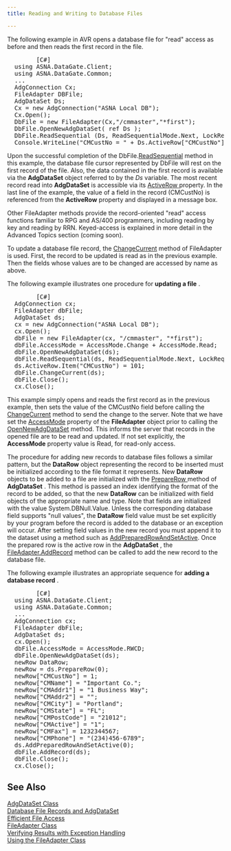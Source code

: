 ```yaml
---
title: Reading and Writing to Database Files

---
```


The following example in AVR <span>opens a database file</span> for "read" access as before and then reads the first record in the file.
<pre class="prettyprint">
        <span class="lang">[C#]</span>
  using ASNA.DataGate.Client;
  using ASNA.DataGate.Common;
  ...
  AdgConnection Cx;
  FileAdapter DBFile;
  AdgDataSet Ds;
  Cx = new AdgConnection("ASNA Local DB");
  Cx.Open();
  DbFile = new FileAdapter(Cx,"/cmmaster","*first");
  DbFile.OpenNewAdgDataSet( ref Ds );
  DbFile.ReadSequential (Ds, ReadSequentialMode.Next, LockRequest.Default);
  Console.WriteLine("CMCustNo = " + Ds.ActiveRow["CMCustNo"]);</pre>

Upon the successful completion of the DbFile.[ReadSequential](file-adapter-class-read-sequential-method.html) method in this example, the database file cursor represented by DbFile will rest on the first record of the file. Also, the data contained in the first record is available via the <span> **AdgDataSet** </span> object referred to by the <span> *Ds* </span> variable. The most recent record read into **AdgDataSet** is accessible via its [ActiveRow ](adg-dataset-class-active-row-property.html) property. In the last line of the example, the value of a field in the record (CMCustNo) is referenced from the <span> **ActiveRow** </span> property and displayed in a message box.

Other <span>FileAdapter</span> methods provide the record-oriented "read" access functions familiar to RPG and AS/400 programmers, including reading by key and reading by RRN. Keyed-access is explained in more detail in the Advanced Topics section (coming soon). 

To update a database file record, the [ ChangeCurrent](file-adapter-class-change-current-method.html) method of FileAdapter is used. First, the record to be updated is read as in the previous example. Then the fields whose values are to be changed are accessed by name as above. 

The following example illustrates one procedure for **updating a file** .
<pre class="prettyprint">
        <span class="lang">[C#]</span>
  AdgConnection cx; 
  FileAdapter dbFile;
  AdgDataSet ds;
  cx = new AdgConnection("ASNA Local DB");
  cx.Open();
  dbFile = new FileAdapter(cx, "/cmmaster", "*first");
  dbFile.AccessMode = AccessMode.Change + AccessMode.Read;
  dbFile.OpenNewAdgDataSet(ds);
  dbFile.ReadSequential(ds, ReadSequentialMode.Next, LockRequest.Default);
  ds.ActiveRow.Item("CMCustNo") = 101;
  dbFile.ChangeCurrent(ds);
  dbFile.Close();
  cx.Close();</pre>

This example simply opens and reads the first record as in the previous example, then sets the value of the CMCustNo field before calling the [ ChangeCurrent](file-adapter-class-change-current-method.html) method to send the change to the server. Note that we have set the [AccessMode](file-adapter-class-access-mode-property.html) property of the **FileAdapter** object prior to calling the [ OpenNewAdgDataSet](file-adapter-class-open-new-adg-dataset-method.html) method. This informs the server that records in the opened file are to be read and updated. If not set explicitly, the <span> **AccessMode** </span> property value is Read, for read-only access.

The procedure for adding new records to database files follows a similar pattern, but the <span> **DataRow** </span> object representing the record to be inserted must be initialized according to the file format it represents. New **DataRow** objects to be added to a file are initialized with the [ PrepareRow ](adg-dataset-class-prepare-row-method-main.html)method of **AdgDataSet** . This method is passed an index identifying the format of the record to be added, so that the new **DataRow** can be initialized with field objects of the appropriate name and type. Note that fields are initialized with the value <span>System.DBNull.Value</span>. Unless the corresponding database field supports "null values", the **DataRow** field value must be set explicitly by your program before the record is added to the database or an exception will occur. After setting field values in the new record you must append it to the dataset using a method such as [ AddPreparedRowAndSetActive](adg-dataset-class-add-prepared-row-and-set-active-method.html). Once the prepared row is the active row in the **AdgDataSet** , the [ FileAdapter.AddRecord](file-adapter-class-add-record-method.html) method can be called to add the new record to the database file.

The following example illustrates an appropriate sequence for **adding a database record** .
<pre class="prettyprint">
        <span class="lang">[C#]</span>
  using ASNA.DataGate.Client;
  using ASNA.DataGate.Common;
  ...
  AdgConnection cx;
  FileAdapter dbFile;
  AdgDataSet ds;
  cx.Open();
  dbFile.AccessMode = AccessMode.RWCD;
  dbFile.OpenNewAdgDataSet(ds);
  newRow DataRow;
  newRow = ds.PrepareRow(0);
  newRow["CMCustNo"] = 1;
  newRow["CMName"] = "Important Co.";
  newRow["CMAddr1"] = "1 Business Way";
  newRow["CMAddr2"] = "";
  newRow["CMCity"] = "Portland";
  newRow["CMState"] = "FL";
  newRow["CMPostCode"] = "21012";
  newRow["CMActive"] = "1";
  newRow["CMFax"] = 1232344567;
  newRow["CMPhone"] = "(234)456-6789";
  ds.AddPreparedRowAndSetActive(0);
  dbFile.AddRecord(ds);
  dbFile.Close();
  cx.Close();</pre>

## See Also

[AdgDataSet Class](adg-dataset-class.html)
      <br />
      [Database File Records and 
				AdgDataSet](database-file-recordsand-adg-dataset.html)
      <br />
[Efficient File Access](efficient-file-access.html)
      <br />
[FileAdapter Class](file-adapter-class.html)
      <br />
      [Verifying Results with 
				Exception Handling](verifying-resultswith-exception-handling.html)
      <br />
[Using the FileAdapter Class](usingthe-file-adapter-class.html)

